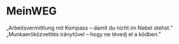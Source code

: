 # MeinWEG
„Arbeitsvermittlung mit Kompass – damit du nicht im Nebel stehst.” „Munkaerőközvetítés iránytűvel – hogy ne tévedj el a ködben.”

